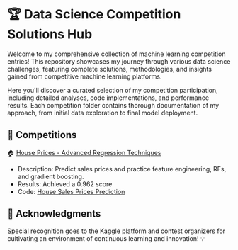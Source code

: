 # 🏆 Data Science Competition Solutions Hub

Welcome to my comprehensive collection of machine learning competition entries! This repository showcases my journey through various data science challenges, featuring complete solutions, methodologies, and insights gained from competitive machine learning platforms.

Here you'll discover a curated selection of my competition participation, including detailed analyses, code implementations, and performance results. Each competition folder contains thorough documentation of my approach, from initial data exploration to final model deployment.

## 📌 Competitions

🏠 [House Prices - Advanced Regression Techniques](https://www.kaggle.com/competitions/house-prices-advanced-regression-techniques)
  * Description: Predict sales prices and practice feature engineering, RFs, and gradient boosting.
  * Results: Achieved a 0.962 score
  * Code: [House Sales Prices Prediction](https://github.com/danielfernandesp/Kaggle-Competitions/tree/main/House%20Prices%20-%20Advanced%20Regression%20Techniques)

## 🎉 Acknowledgments
Special recognition goes to the Kaggle platform and contest organizers for cultivating an environment of continuous learning and innovation! 💡
